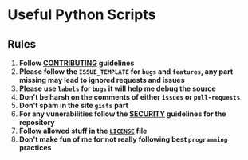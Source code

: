 # Useful Python Scripts

## Rules

1. **Follow [CONTRIBUTING](CONTRIBUTING.md) guidelines**
2. **Please follow the `ISSUE_TEMPLATE` for `bugs` and `features`, any part missing may lead to ignored requests and issues**
3. **Please use `labels` for `bugs` it will help me debug the source**
4. **Don't be harsh on the comments of either `issues` or `pull-requests`**
5. **Don't spam in the site `gists` part**
6. **For any vunerabilities follow the [SECURITY](SECURITY.md) guidelines for the repository**
7. **Follow allowed stuff in the [`LICENSE`](LICENSE) file**
8. **Don't make fun of me for not really following best `programming` practices**
